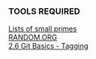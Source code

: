 ### TOOLS REQUIRED

<!--
**BMC-Bruce/BMC-Bruce** is a ✨ _special_ ✨ repository because its `README.md` (this file) appears on your GitHub profile.

Here are some ideas to get you started:

- 🔭 I’m currently working on ...
- 🌱 I’m currently learning ...
- 👯 I’m looking to collaborate on ...
- 🤔 I’m looking for help with ...
- 💬 Ask me about ...
- 📫 How to reach me: ...
- 😄 Pronouns: ...
- ⚡ Fun fact: ...
-->
[Lists of small primes](https://primes.utm.edu/lists/small/) \
[RANDOM.ORG](https://www.random.org/analysis/) \
[2.6 Git Basics - Tagging](https://git-scm.com/book/en/v2/Git-Basics-Tagging)
